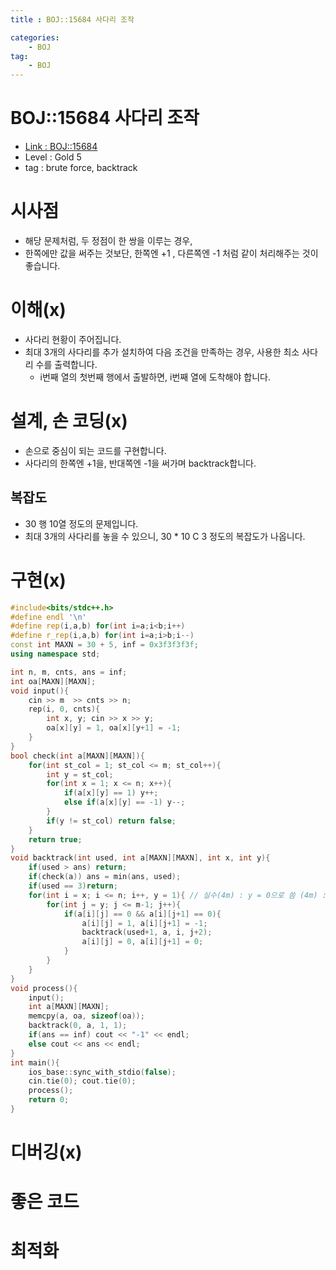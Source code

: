 ```yaml
---
title : BOJ::15684 사다리 조작

categories:
    - BOJ
tag:
    - BOJ
---
```

# BOJ::15684 사다리 조작
- [Link : BOJ::15684](https://www.acmicpc.net/problem/15684)
- Level : Gold 5
- tag : brute force, backtrack

# 시사점
- 해당 문제처럼, 두 정점이 한 쌍을 이루는 경우,
- 한쪽에만 값을 써주는 것보단, 한쪽엔 +1 , 다른쪽엔 -1 처럼 같이 처리해주는 것이 좋습니다.

# 이해(x)
- 사다리 현황이 주어집니다.
- 최대 3개의 사다리를 추가 설치하여 다음 조건을 만족하는 경우, 사용한 최소 사다리 수를 출력합니다.
  - i번째 열의 첫번째 행에서 출발하면, i번째 열에 도착해야 합니다.

# 설계, 손 코딩(x)
- 손으로 중심이 되는 코드를 구현합니다.
- 사다리의 한쪽엔 +1을, 반대쪽엔 -1을 써가며 backtrack합니다.

## 복잡도
- 30 행 10열 정도의 문제입니다.
- 최대 3개의 사다리를 놓을 수 있으니, 30 * 10 C 3 정도의 복잡도가 나옵니다.

# 구현(x)

```cpp
#include<bits/stdc++.h>
#define endl '\n'
#define rep(i,a,b) for(int i=a;i<b;i++)
#define r_rep(i,a,b) for(int i=a;i>b;i--)
const int MAXN = 30 + 5, inf = 0x3f3f3f3f;
using namespace std;

int n, m, cnts, ans = inf;
int oa[MAXN][MAXN];
void input(){
    cin >> m  >> cnts >> n;
    rep(i, 0, cnts){
        int x, y; cin >> x >> y;
        oa[x][y] = 1, oa[x][y+1] = -1;
    }
}
bool check(int a[MAXN][MAXN]){
    for(int st_col = 1; st_col <= m; st_col++){
        int y = st_col;
        for(int x = 1; x <= n; x++){
            if(a[x][y] == 1) y++;
            else if(a[x][y] == -1) y--;
        }
        if(y != st_col) return false;
    }
    return true;
}
void backtrack(int used, int a[MAXN][MAXN], int x, int y){
    if(used > ans) return;
    if(check(a)) ans = min(ans, used);
    if(used == 3)return;
    for(int i = x; i <= n; i++, y = 1){ // 실수(4m) : y = 0으로 씀 (4m) : y=1을 아래 for문에 넣음
        for(int j = y; j <= m-1; j++){
            if(a[i][j] == 0 && a[i][j+1] == 0){
                a[i][j] = 1, a[i][j+1] = -1;
                backtrack(used+1, a, i, j+2);
                a[i][j] = 0, a[i][j+1] = 0;
            }
        }
    }
}
void process(){
    input();
    int a[MAXN][MAXN];
    memcpy(a, oa, sizeof(oa));
    backtrack(0, a, 1, 1);
    if(ans == inf) cout << "-1" << endl;
    else cout << ans << endl;
}
int main(){
    ios_base::sync_with_stdio(false);
    cin.tie(0); cout.tie(0);
    process();
    return 0;
}
```

# 디버깅(x)

# 좋은 코드

# 최적화
